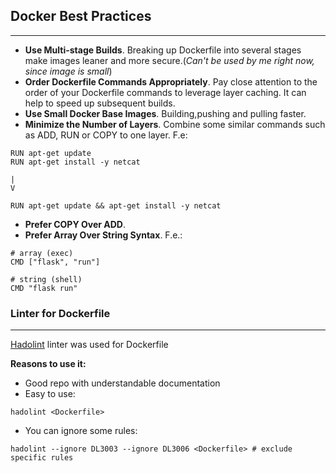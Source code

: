 ## Docker Best Practices

______________________________________________________________________

- **Use Multi-stage Builds**. Breaking up Dockerfile into
  several stages make images leaner and more secure.(*Can't be used
  by me right now, since image is small*)
- **Order Dockerfile Commands Appropriately**. Pay close attention to the
  order of your Dockerfile commands to leverage layer caching. It can
  help to speed up subsequent builds.
- **Use Small Docker Base Images**. Building,pushing and pulling faster.
- **Minimize the Number of Layers**. Combine some similar commands
  such as ADD, RUN or COPY to one layer. F.e:

```
RUN apt-get update
RUN apt-get install -y netcat

|
V

RUN apt-get update && apt-get install -y netcat
```

- **Prefer COPY Over ADD**.
- **Prefer Array Over String Syntax**. F.e.:

```
# array (exec)
CMD ["flask", "run"]

# string (shell)
CMD "flask run"
```

### Linter for Dockerfile

______________________________________________________________________

[Hadolint](https://github.com/hadolint/hadolint) linter was used for Dockerfile

**Reasons to use it:**

- Good repo with understandable documentation
- Easy to use:

```
hadolint <Dockerfile>
```

- You can ignore some rules:

```
hadolint --ignore DL3003 --ignore DL3006 <Dockerfile> # exclude specific rules
```
